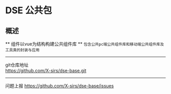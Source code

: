 #   DSE  公共包
##  概述
   ** 组件以vue为结构构建公共组件库 **
   `包含公共pc端公共组件库和移动端公共组件库及工具类的封装与应用`
   ***
   git仓库地址  
      https://github.com/X-sirs/dse-base.git
   ***
   问题上报
      https://github.com/X-sirs/dse-base/issues
